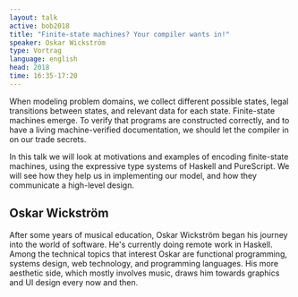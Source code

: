 ```yaml
---
layout: talk
active: bob2018
title: "Finite-state machines? Your compiler wants in!"
speaker: Oskar Wickström
type: Vortrag
language: english
head: 2018
time: 16:35-17:20
---
```


When modeling problem domains, we collect different possible states,
legal transitions between states, and relevant data for each
state. Finite-state machines emerge. To verify that programs are
constructed correctly, and to have a living machine-verified
documentation, we should let the compiler in on our trade secrets.

In this talk we will look at motivations and examples of encoding
finite-state machines, using the expressive type systems of Haskell
and PureScript. We will see how they help us in implementing our
model, and how they communicate a high-level design.

## Oskar Wickström

After some years of musical education, Oskar Wickström began his
journey into the world of software. He's currently doing remote work
in Haskell. Among the technical topics that interest Oskar are
functional programming, systems design, web technology, and
programming languages. His more aesthetic side, which mostly involves
music, draws him towards graphics and UI design every now and then.
